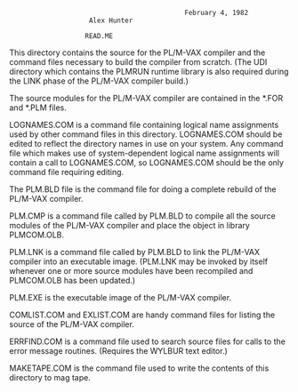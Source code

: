                                                 February 4, 1982
						Alex Hunter
 
                       READ.ME
 
This directory contains the source for the PL/M-VAX compiler and
the command files necessary to build the compiler from scratch.
(The UDI directory which contains the PLMRUN runtime library is
also required during the LINK phase of the PL/M-VAX compiler build.)
 
The source modules for the PL/M-VAX compiler are contained in the
*.FOR and *.PLM files.
 
LOGNAMES.COM is a command file containing logical name assignments
used by other command files in this directory.  LOGNAMES.COM should
be edited to reflect the directory names in use on your system.
Any command file which makes use of system-dependent logical name
assignments will contain a call to LOGNAMES.COM, so LOGNAMES.COM
should be the only command file requiring editing.
 
The PLM.BLD file is the command file for doing a complete rebuild
of the PL/M-VAX compiler.
 
PLM.CMP is a command file called by PLM.BLD to compile all the
source modules of the PL/M-VAX compiler and place the object in
library PLMCOM.OLB.
 
PLM.LNK is a command file called by PLM.BLD to link the PL/M-VAX
compiler into an executable image.  (PLM.LNK may be invoked by 
itself whenever one or more source modules have been recompiled
and PLMCOM.OLB has been updated.)
 
PLM.EXE is the executable image of the PL/M-VAX compiler.
 
COMLIST.COM and EXLIST.COM are handy command files for listing
the source of the PL/M-VAX compiler.
 
ERRFIND.COM is a command file used to search source files for
calls to the error message routines.  (Requires the WYLBUR text
editor.)
 
MAKETAPE.COM is the command file used to write the contents of this
directory to mag tape.
 
